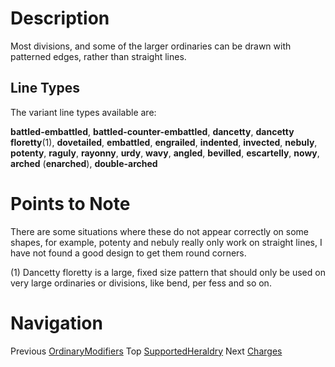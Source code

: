 # Description #

Most divisions, and some of the larger ordinaries can be drawn with patterned
edges, rather than straight lines.

## Line Types ##

The variant line types available are:

**battled-embattled**, **battled-counter-embattled**, **dancetty**, **dancetty floretty**(1), **dovetailed**, **embattled**, **engrailed**, **indented**, **invected**, **nebuly**, **potenty**, **raguly**, **rayonny**, **urdy**, **wavy**, **angled**, **bevilled**, **escartelly**, **nowy**, **arched** (**enarched**), **double-arched**

# Points to Note #

There are some situations where these do not appear correctly on some shapes, for example, potenty and nebuly really only work on straight lines, I have not found a good design to get them round corners.

(1) Dancetty floretty is a large, fixed size pattern that should only be used on very large ordinaries or divisions, like bend, per fess and so on.

# Navigation #

Previous [OrdinaryModifiers](OrdinaryModifiers.md) Top [SupportedHeraldry](SupportedHeraldry.md) Next [Charges](Charges.md)